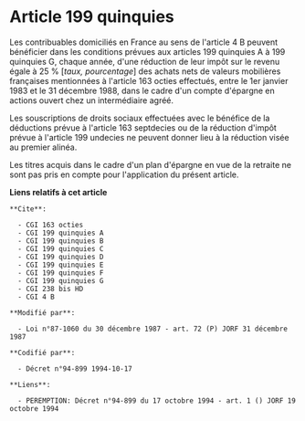 # Article 199 quinquies

Les contribuables domiciliés en France au sens de l'article 4 B peuvent bénéficier dans les conditions prévues aux articles
199 quinquies A à 199 quinquies G, chaque année, d'une réduction de leur impôt sur le revenu égale à 25 % [*taux,
pourcentage*] des achats nets de valeurs mobilières françaises mentionnées à l'article 163 octies effectués, entre le 1er
janvier 1983 et le 31 décembre 1988, dans le cadre d'un compte d'épargne en actions ouvert chez un intermédiaire agréé.

Les souscriptions de droits sociaux effectuées avec le bénéfice de la déductions prévue à l'article 163 septdecies ou de la
réduction d'impôt prévue à l'article 199 undecies ne peuvent donner lieu à la réduction visée au premier alinéa.

Les titres acquis dans le cadre d'un plan d'épargne en vue de la retraite ne sont pas pris en compte pour l'application du
présent article.

**Liens relatifs à cet article**

	**Cite**:

	  - CGI 163 octies
	  - CGI 199 quinquies A
	  - CGI 199 quinquies B
	  - CGI 199 quinquies C
	  - CGI 199 quinquies D
	  - CGI 199 quinquies E
	  - CGI 199 quinquies F
	  - CGI 199 quinquies G
	  - CGI 238 bis HD
	  - CGI 4 B

	**Modifié par**:

	  - Loi n°87-1060 du 30 décembre 1987 - art. 72 (P) JORF 31 décembre 1987

	**Codifié par**:

	  - Décret n°94-899 1994-10-17

	**Liens**:

	  - PEREMPTION: Décret n°94-899 du 17 octobre 1994 - art. 1 () JORF 19 octobre 1994
